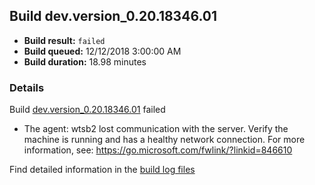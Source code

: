## Build dev.version_0.20.18346.01
- **Build result:** `failed`
- **Build queued:** 12/12/2018 3:00:00 AM
- **Build duration:** 18.98 minutes
### Details
Build [dev.version_0.20.18346.01](https://winappstudio.visualstudio.com/web/build.aspx?pcguid=a4ef43be-68ce-4195-a619-079b4d9834c2&builduri=vstfs%3a%2f%2f%2fBuild%2fBuild%2f26741) failed

+ The agent: wtsb2 lost communication with the server. Verify the machine is running and has a healthy network connection. For more information, see: https://go.microsoft.com/fwlink/?linkid=846610

Find detailed information in the [build log files](https://uwpctdiags.blob.core.windows.net/buildlogs/dev.version_0.20.18346.01_logs.zip)
